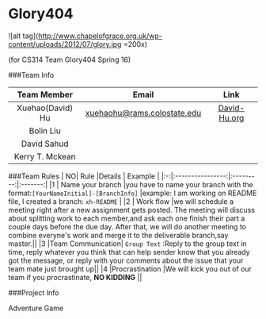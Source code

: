 #                       Glory404 

![alt tag](http://www.chapelofgrace.org.uk/wp-content/uploads/2012/07/glory.jpg =200x)

(for CS314 Team Glory404 Spring 16)

###Team Info

| Team Member      |              Email            |    Link         |
|:----------------:|:-----------------------------:|:---------------:|
|Xuehao(David) Hu  | xuehaohu@rams.colostate.edu   |[David-Hu.org](http://david-hu.org/)   |        
|Bolin Liu         |                               |                 |
|David Sahud       |                               |                 |
|Kerry T. Mckean   |                               |                 |

###Team Rules
| NO|  Rule            |Details    | Example |
|:-:|:----------------:|:---------:|:-------:|
|1  | Name your branch |you have to name your branch with the format:`[YourNameInitial]-[BranchInfo]` |example: I am working on README file, I created a branch: `xh-README` |
|2  | Work flow        |we will schedule a meeting right after a new assignment gets posted. The meeting will discuss about splitting work to each member,and ask each one finish their part a couple days before the due day. After that, we will do another meeting to combine everyne's work and merge it to the deliverable branch,say master.||
|3  |Team Communication| `Group Text` :Reply to the group text in time, reply whatever you think that can help sender know that you already got the message, or reply with your comments about the issue that your team mate just brought up||
|4  |Procrastination   |We will kick you out of our team if you procrastinate, **NO KIDDING** ||

###Project Info

Adventure Game